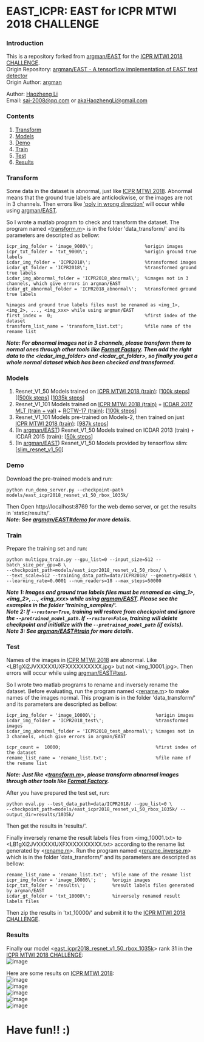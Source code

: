 # EAST_ICPR: EAST for ICPR MTWI 2018 CHALLENGE

### Introduction
This is a repository forked from [argman/EAST](https://github.com/argman/EAST) for the [ICPR MTWI 2018 CHALLENGE](https://tianchi.aliyun.com/competition/introduction.htm?spm=5176.100066.0.0.144ed780W1xl9s&raceId=231651).
<br>Origin Repository: [argman/EAST - A tensorflow implementation of EAST text detector](https://github.com/argman/EAST)
<br>Origin Author: [argman](https://github.com/argman)

Author: [Haozheng Li](https://github.com/HaozhengLi)
<br>Email: sai-2008@qq.com or akaHaozhengLi@gmail.com

### Contents
1. [Transform](#transform)
2. [Models](#models)
3. [Demo](#demo)
3. [Train](#train)
4. [Test](#test)
5. [Results](#results)

### Transform
Some data in the dataset is abnormal, just like [ICPR MTWI 2018](https://tianchi.aliyun.com/competition/information.htm?spm=5176.100067.5678.2.4ec66a80qvIKLc&raceId=231651). Abnormal means that the ground true labels are anticlockwise, or the images are not in 3 channels. Then errors like ['poly in wrong direction'](https://github.com/argman/EAST/issues?utf8=%E2%9C%93&q=poly+in+wrong+direction) will occur while using [argman/EAST](https://github.com/argman/EAST).

So I wrote a matlab program to check and transform the dataset. The program named <[transform.m](https://github.com/HaozhengLi/EAST_ICPR/tree/master/data_transform/transform.m)> is in the folder 'data_transform/' and its parameters are descripted as bellow:
```
icpr_img_folder = 'image_9000\';                   %origin images
icpr_txt_folder = 'txt_9000\';                     %origin ground true labels
icdar_img_folder = 'ICPR2018\';                    %transformed images
icdar_gt_folder = 'ICPR2018\';                     %transformed ground true labels
icdar_img_abnormal_folder = 'ICPR2018_abnormal\';  %images not in 3 channels, which give errors in argman/EAST
icdar_gt_abnormal_folder = 'ICPR2018_abnormal\';   %transformed ground true labels

%images and ground true labels files must be renamed as <img_1>, <img_2>, ..., <img_xxx> while using argman/EAST
first_index =  0;                                  %first index of the dataset
transform_list_name = 'transform_list.txt';        %file name of the rename list
```
***Note: For abnormal images not in 3 channels, please transform them to normal ones through other tools like [Format Factory](http://www.pcfreetime.com/). Then add the right data to the <icdar_img_folder> and <icdar_gt_folder>, so finally you get a whole normal dataset which has been checked and transformed.***

### Models
1. Resnet_V1_50 Models trained on [ICPR MTWI 2018 (train)](https://tianchi.aliyun.com/competition/information.htm?spm=5176.100067.5678.2.4ec66a80qvIKLc&raceId=231651): [[100k steps](https://pan.baidu.com/s/1eBx4SYTZn4maxYVci7bSbQ)] [[[500k steps](https://pan.baidu.com/s/17Qyu6U6or9Jbx7VAubCtgA)] [[1035k steps](https://pan.baidu.com/s/1jfjDxS4uknVavaOMO_wZQA)]
2. Resnet_V1_101 Models trained on [ICPR MTWI 2018 (train)](https://tianchi.aliyun.com/competition/information.htm?spm=5176.100067.5678.2.4ec66a80qvIKLc&raceId=231651) + [ICDAR 2017 MLT (train + val)](http://rrc.cvc.uab.es/?ch=8&com=downloads) + [RCTW-17 (train)](http://www.icdar2017chinese.site:5080/dataset/): [[100k steps](https://pan.baidu.com/s/1EDt1eN99jGRkE641RrGgNQ)]
3. Resnet_V1_101 Models pre-trained on Models-2, then trained on just [ICPR MTWI 2018 (train)](https://tianchi.aliyun.com/competition/information.htm?spm=5176.100067.5678.2.4ec66a80qvIKLc&raceId=231651): [[987k steps](https://pan.baidu.com/s/1ao77XZtOZQF8wu_ghOH8ZA)]
3. (In [argman/EAST](https://github.com/argman/EAST)) Resnet_V1_50 Models trained on ICDAR 2013 (train) + ICDAR 2015 (train): [[50k steps](https://pan.baidu.com/s/1ibyF0-fWE2AT3dEpwIltKw)]
4. (In [argman/EAST](https://github.com/argman/EAST)) Resnet_V1_50 Models provided by tensorflow slim: [[slim_resnet_v1_50](https://pan.baidu.com/s/1PFiJ7YKeoLKiF0dRPocvNg)]

### Demo
Download the pre-trained models and run:
```
python run_demo_server.py --checkpoint-path models/east_icpr2018_resnet_v1_50_rbox_1035k/
```
Then Open http://localhost:8769 for the web demo server, or get the results in 'static/results/'.
<br>***Note: See [argman/EAST#demo](https://github.com/argman/EAST#demo) for more details.***

### Train
Prepare the training set and run:
```
python multigpu_train.py --gpu_list=0 --input_size=512 --batch_size_per_gpu=8 \
--checkpoint_path=models/east_icpr2018_resnet_v1_50_rbox/ \
--text_scale=512 --training_data_path=data/ICPR2018/ --geometry=RBOX \
--learning_rate=0.0001 --num_readers=18 --max_steps=50000
```
***Note 1: Images and ground true labels files must be renamed as <img_1>, <img_2>, ..., <img_xxx> while using [argman/EAST](https://github.com/argman/EAST). Please see the examples in the folder 'training_samples/'.
<br>Note 2: If ```--restore=True```, training will restore from checkpoint and ignore the ```--pretrained_model_path```. If ```--restore=False```, training will delete checkpoint and initialize with the ```--pretrained_model_path``` (if exists).
<br>Note 3: See [argman/EAST#train](https://github.com/argman/EAST#train) for more details.***

### Test
Names of the images in [ICPR MTWI 2018](https://tianchi.aliyun.com/competition/information.htm?spm=5176.100067.5678.2.4ec66a80qvIKLc&raceId=231651) are abnormal. Like <LB1gXi2JVXXXXXUXFXXXXXXXXXX.jpg> but not <img_10001.jpg>. Then errors will occur while using [argman/EAST#test](https://github.com/argman/EAST#test).

So I wrote two matlab programs to rename and inversely rename the dataset. Before evaluating, run the program named <[rename.m](https://github.com/HaozhengLi/EAST_ICPR/blob/master/data_transform/rename.m)> to make names of the images normal. This program is in the folder 'data_transform/' and its parameters are descripted as bellow:
```
icpr_img_folder = 'image_10000\';                      %origin images
icdar_img_folder = 'ICPR2018_test\';                   %transformed images
icdar_img_abnormal_folder = 'ICPR2018_test_abnormal\'; %images not in 3 channels, which give errors in argman/EAST

icpr_count =  10000;                                   %first index of the dataset
rename_list_name = 'rename_list.txt';                  %file name of the rename list
```
***Note: Just like <[transform.m](https://github.com/HaozhengLi/EAST_ICPR/tree/master/data_transform/transform.m)>, please transform abnormal images through other tools like [Format Factory](http://www.pcfreetime.com/).***

After you have prepared the test set, run:
```
python eval.py --test_data_path=data/ICPR2018/ --gpu_list=0 \
--checkpoint_path=models/east_icpr2018_resnet_v1_50_rbox_1035k/ --output_dir=results/1035k/
```
Then get the results in 'results/'.

Finally inversely rename the result labels files from <img_10001.txt> to <LB1gXi2JVXXXXXUXFXXXXXXXXXX.txt> according to the rename list generated by <[rename.m](https://github.com/HaozhengLi/EAST_ICPR/blob/master/data_transform/rename.m)>. Run the program named <[rename_inverse.m](https://github.com/HaozhengLi/EAST_ICPR/blob/master/data_transform/rename_inverse.m)> which is in the folder 'data_transform/' and its parameters are descripted as bellow:
```
rename_list_name = 'rename_list.txt';  %file name of the rename list
icpr_img_folder = 'image_10000\';      %origin images
icpr_txt_folder = 'results\';          %result labels files generated by argman/EAST
icdar_gt_folder = 'txt_10000\';        %inversely renamed result labels files
```
Then zip the results in 'txt_10000/' and submit it to the [ICPR MTWI 2018 CHALLENGE](https://tianchi.aliyun.com/competition/introduction.htm?spm=5176.100066.0.0.144ed780W1xl9s&raceId=231651).

### Results
Finally our model <[east_icpr2018_resnet_v1_50_rbox_1035k](https://pan.baidu.com/s/1jfjDxS4uknVavaOMO_wZQA)> rank 31 in the [ICPR MTWI 2018 CHALLENGE](https://tianchi.aliyun.com/competition/rankingList.htm?spm=5176.11165320.0.0.13eb6a9e8WAPZe&season=0&raceId=231651&pageIndex=2):
<br>![image](https://github.com/HaozhengLi/EAST_ICPR/blob/master/results/rank_31.png)

Here are some results on [ICPR MTWI 2018](https://tianchi.aliyun.com/competition/information.htm?spm=5176.100067.5678.2.4ec66a80qvIKLc&raceId=231651):
<br>![image](https://github.com/HaozhengLi/EAST_ICPR/blob/master/results/1035k/img_1.jpg)
<br>![image](https://github.com/HaozhengLi/EAST_ICPR/blob/master/results/1035k/img_2.jpg)
<br>![image](https://github.com/HaozhengLi/EAST_ICPR/blob/master/results/1035k/img_3.jpg)
<br>![image](https://github.com/HaozhengLi/EAST_ICPR/blob/master/results/1035k/img_4.jpg)
<br>![image](https://github.com/HaozhengLi/EAST_ICPR/blob/master/results/1035k/img_5.jpg)

# Have fun!! :)



